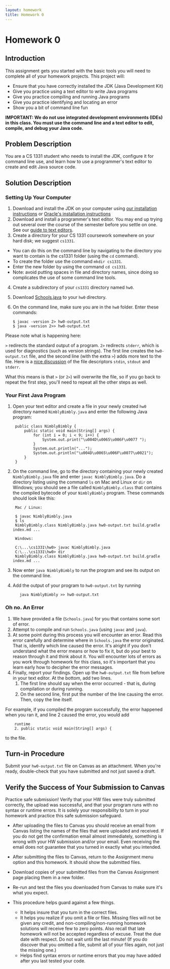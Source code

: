 ```yaml
---
layout: homework
title: Homework 0
---
```


# Homework 0

## Introduction

This assignment gets you started with the basic tools you will need to complete all of your homework projects.  This project will:

- Ensure that you have correctly installed the JDK (Java Development Kit)
- Give you practice using a text editor to write Java programs
- Give you practice compiling and running Java programs
- Give you practice identifying and locating an error
- Show you a bit of command line fun

**IMPORTANT: We do not use integrated development environments (IDEs) in this class. You must use the command line and a text editor to edit, compile, and debug your Java code.**

## Problem Description

You are a CS 1331 student who needs to install the JDK, configure it for command line use, and learn how to use a programmer's text editor to create and edit Java source code.

## Solution Description

### Setting Up Your Computer

1. Download and install the JDK on your computer using [our installation instructions](http://cs1331.gatech.edu/install-java.html) or [Oracle's installation instructions](http://docs.oracle.com/javase/8/docs/technotes/guides/install/install_overview.html)
2. Download and install a programmer's text editor.  You may end up trying out several over the course of the semester before you settle on one.  See our [guide to text editors](http://cs1331.gatech.edu/text-editors.html).
3. Create a directory for your CS 1331 coursework somewhere on your hard disk; we suggest `cs1331`.
  * You can do this on the command line by navigating to the directory you want to contain is the cs1331 folder (using the `cd` command).
  * To create the folder use the command `mkdir cs1331`.
  * Enter the new folder by using the command `cd cs1331`.
  * Note: avoid putting spaces in file and directory names, since doing so complicates the use of some command line tools.
4. Create a subdirectory of your `cs1331` directory named `hw0`.
5. Download [Schools.java](Schools.java) to your `hw0` directory.
6.  On the command line, make sure you are in the `hw0` folder. Enter these commands:

        $ javac -version 2> hw0-output.txt
        $ java -version 2>> hw0-output.txt

Please note what is happening here:

`>` redirects the standard output of a program.  `2>` redirects `stderr`, which is used for diagnostics (such as version strings).  The first line creates the `hw0-output.txt` file, and the second line (with the extra `>`) adds more text to the file. Here is a [nice discussion](http://www.jstorimer.com/blogs/workingwithcode/7766119-when-to-use-stderr-instead-of-stdout) of the file descriptors `stdin`, `stdout` and `stderr`.

What this means is that `>` (or `2>`) will overwrite the file, so if you go back to repeat the first step, you'll need to repeat all the other steps as well.

### Your First Java Program

1. Open your text editor and create a file in your newly created `hw0` directory named `NimblyBimbly.java` and enter the following Java program:

        public class NimblyBimbly {
            public static void main(String[] args) {
                for (int i = 0; i < 9; i++) {
                    System.out.print("\u004D\u0065\u006F\u0077 ");
                }
                System.out.println("...");
                System.out.println("\u004D\u0065\u006F\u0077\u0021");
            }
        }

2. On the command line, go to the directory containing your newly created `NimblyBimbly.java` file and enter `javac NimblyBimbly.java`. Do a directory listing using the command `ls` on Mac and Linux or `dir` on Windows; you should see a file called `NimblyBimbly.class` that contains the compiled bytecode of your `NimblyBimbly` program.  These commands should look like this:

        Mac / Linux:

        $ javac NimblyBimbly.java
        $ ls
        NimblyBimbly.class NimblyBimbly.java hw0-output.txt build.gradle index.md ...

        Windows:

        C:\...\cs1331\hw0> javac NimblyBimbly.java
        C:\...\cs1331\hw0> dir
        NimblyBimbly.class NimblyBimbly.java hw0-output.txt build.gradle index.md ...

3. Now enter `java NimblyBimbly` to run the program and see its output on the command line.
4. Add the output of your program to `hw0-output.txt` by running

          java NimblyBimbly >> hw0-output.txt

### Oh no. An Error

1. We have provided a file (`Schools.java`) for you that contains some sort of error.
2. Attempt to compile and run `Schools.java` (using `javac` and `java`).
3. At some point during this process you will encounter an error. Read this error carefully and determine where in `Schools.java` the error originated. That is, identify which line caused the error. It's alright if you don't understand what the error means or how to fix it, but do your best to reason through it and think about it. You will encounter lots of errors as you work through homework for this class, so it's important that you learn early how to decipher the error messages.
4. Finally, report your findings. Open up the `hw0-output.txt` file from before in your text editor. At the bottom, add two lines.
    1. The first line should say when the error occurred - that is, during compilation or during running.
    2.  On the second line, first put the number of the line causing the error. Then, copy the line itself.

For example, if you compiled the program successfully, the error happened when you ran it, and line 2 caused
the error, you would add

        runtime
        2. public static void main(String[] args) {

to the file.

## Turn-in Procedure

Submit your `hw0-output.txt` file on Canvas as an attachment.  When you're ready, double-check that you have submitted and not just saved a draft.

## Verify the Success of Your Submission to Canvas

Practice safe submission! Verify that your HW files were truly submitted correctly, the upload was successful, and that your program runs with no syntax or runtime errors. It is solely your responsibility to turn in your homework and practice this safe submission safeguard.

- After uploading the files to Canvas you should receive an email from Canvas listing the names of the files that were uploaded and received. If you do not get the confirmation email almost immediately, something is wrong with your HW submission and/or your email. Even receiving the email does not guarantee that you turned in exactly what you intended.
- After submitting the files to Canvas, return to the Assignment menu option and this homework. It should show the submitted files.
- Download copies of your submitted files from the Canvas Assignment page placing them in a new folder.
- Re-run and test the files you downloaded from Canvas to make sure it's what you expect.
- This procedure helps guard against a few things.

    - It helps insure that you turn in the correct files.
    - It helps you realize if you omit a file or files. Missing files will not be given any credit, and non-compiling/non-running homework solutions will receive few to zero points. Also recall that late homework will not be accepted regardless of excuse. Treat the due date with respect.  Do not wait until the last minute!
(If you do discover that you omitted a file, submit all of your files again, not just the missing one.)
    - Helps find syntax errors or runtime errors that you may have added after you last tested your code.
